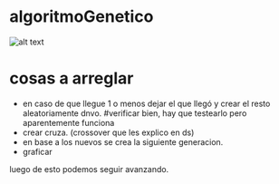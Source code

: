 # algoritmoGenetico


![alt text](https://media.discordapp.net/attachments/690775619277029456/1124843515449454642/image.png "Logo Title Text 1")


# cosas a arreglar

- en caso de que llegue 1 o menos dejar el que llegó y crear el resto aleatoriamente dnvo. #verificar bien, hay que testearlo pero aparentemente funciona
- crear cruza. (crossover que les explico en ds)
- en base a los nuevos se crea la siguiente generacion.
- graficar

luego de esto podemos seguir avanzando.